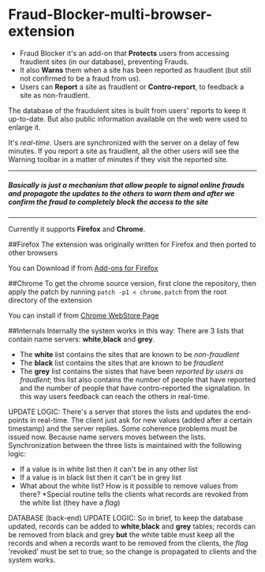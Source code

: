 # Fraud-Blocker-multi-browser-extension
* Fraud Blocker it's an add-on that **Protects** users from accessing fraudlent sites (in our database), preventing Frauds. 
* It also **Warns** them when a site has been reported as fraudlent (but still not confirmed to be a fraud from us).
* Users can **Report** a site as fraudlent or **Contro-report**, to feedback a site as non-fraudlent.


The database of the fraudulent sites is built from users' reports to keep it up-to-date. But also public information available on the web were used to enlarge it.

It's *real-time*. Users are synchronized with the server on a delay of few minutes. If you report a site as fraudlent, all the other users will see the Warning toolbar in a matter of minutes if they visit the reported site.

___
##### Basically is just a mechanism that allow people to signal online frauds and propagate the updates to the others to warn them and after we confirm the fraud to completely block the access to the site
___

Currently it supports **Firefox** and **Chrome**.


##Firefox
The extension was originally written for Firefox and then ported to other browsers

You can Download if from [Add-ons for Firefox](https://addons.mozilla.org/en-US/firefox/addon/fraud-blocker/)


##Chrome
To get the chrome source version, first clone the repository, then apply the patch by running `patch -p1 < chrome.patch` from the root directory of the extension

You can install if from [Chrome WebStore Page](https://chrome.google.com/webstore/detail/fraud-blocker/mbkgkcnibjdpieobolniabeakmlpfhhk)


##Internals
Internally the system works in this way: 
There are 3 lists that contain name servers: **white**,**black** and **grey**.
* The **white** list contains the sites that are known to be *non-fraudlent*
* The **black** list contains the sites that are known to be *fraudlent*
* The **grey** list contains the sistes that have been *reported by users as fraudlent*; this list also contains the number of people that have reported and the number of people that have contro-reported the signalation. In this way users feedback can reach the others in real-time.

UPDATE LOGIC:
There's a server that stores the lists and updates the end-points in real-time.
The client just ask for new values (added after a certain timestamp) and the server replies.
Some coherence problems must be issued now. Because name servers moves between the lists.
Synchronization between the three lists is maintained with the following logic:
* If a value is in white list then it can't be in any other list
* If a value is in black list then it can't be in grey list
* What about the white list? How is it possible to remove values from there?
  *Special routine tells the clients what records are revoked from the white list (they have a _flag_)


DATABASE (back-end) UPDATE LOGIC:
So in brief, to keep the database updated, records can be added to **white**,**black** and **grey** tables;
records can be removed from black and grey **but** the white table must keep all the records and when a records want to be removed from the clients, the _flag_ 'revoked' must be set to true; so the change is propagated to clients and the system works.
